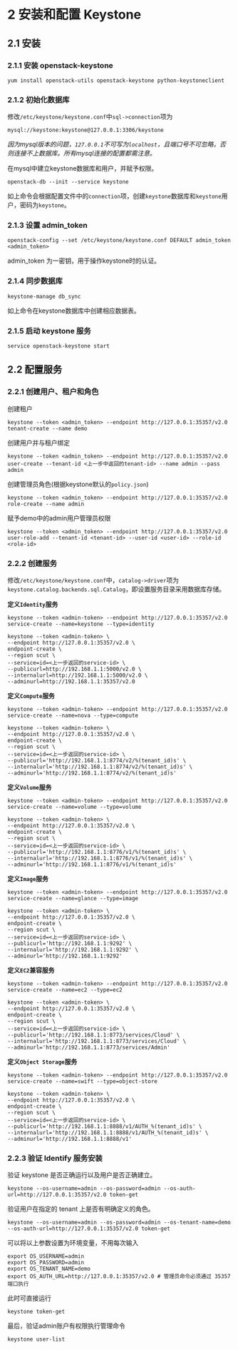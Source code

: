 # 2 安装和配置 Keystone

## 2.1 安装

### 2.1.1 安装 openstack-keystone

    yum install openstack-utils openstack-keystone python-keystoneclient
    
### 2.1.2 初始化数据库

修改`/etc/keystone/keystone.conf`中`sql->connection`项为
    
    mysql://keystone:keystone@127.0.0.1:3306/keystone
    
*因为mysql版本的问题，`127.0.0.1`不可写为`localhost`，且端口号不可忽略，否则连接不上数据库。所有mysql连接的配置都需注意。*
    
在mysql中建立keystone数据库和用户，并赋予权限。
    
    openstack-db --init --service keystone
    
如上命令会根据配置文件中的`connection`项，创建`keystone`数据库和`keystone`用户，密码为`keystone`。

### 2.1.3 设置 admin_token
    
    openstack-config --set /etc/keystone/keystone.conf DEFAULT admin_token <admin_token>
    
admin_token 为一密钥，用于操作keystone时的认证。

### 2.1.4 同步数据库

    keystone-manage db_sync

如上命令在keystone数据库中创建相应数据表。

### 2.1.5 启动 keystone 服务

    service openstack-keystone start

## 2.2 配置服务

### 2.2.1 创建用户、租户和角色

创建租户

    keystone --token <admin_token> --endpoint http://127.0.0.1:35357/v2.0 tenant-create --name demo
    
创建用户并与租户绑定

    keystone --token <admin_token> --endpoint http://127.0.0.1:35357/v2.0 user-create --tenant-id <上一步中返回的tenant-id> --name admin --pass admin
    
创建管理员角色(根据keystone默认的`policy.json`)

    keystone --token <admin_token> --endpoint http://127.0.0.1:35357/v2.0 role-create --name admin
 
赋予demo中的admin用户管理员权限

    keystone --token <admin_token> --endpoint http://127.0.0.1:35357/v2.0 user-role-add --tenant-id <tenant-id> --user-id <user-id> --role-id <role-id>

### 2.2.2 创建服务
    
修改`/etc/keystone/keystone.conf`中，`catalog->driver`项为`keystone.catalog.backends.sql.Catalog`，即设置服务目录采用数据库存储。

**定义`Identity`服务**

    keystone --token <admin-token> --endpoint http://127.0.0.1:35357/v2.0 service-create --name=keystone --type=identity

    keystone --token <admin-token> \
    --endpoint http://127.0.0.1:35357/v2.0 \
    endpoint-create \
    --region scut \
    --service=id=<上一步返回的service-id> \
    --publicurl=http://192.168.1.1:5000/v2.0 \
    --internalurl=http://192.168.1.1:5000/v2.0 \
    --adminurl=http://192.168.1.1:35357/v2.0

**定义`Compute`服务**

    keystone --token <admin-token> --endpoint http://127.0.0.1:35357/v2.0 service-create --name=nova --type=compute

    keystone --token <admin-token> \
    --endpoint http://127.0.0.1:35357/v2.0 \
    endpoint-create \
    --region scut \
    --service=id=<上一步返回的service-id> \
    --publicurl='http://192.168.1.1:8774/v2/%(tenant_id)s' \
    --internalurl='http://192.168.1.1:8774/v2/%(tenant_id)s' \
    --adminurl='http://192.168.1.1:8774/v2/%(tenant_id)s'
    
**定义`Volume`服务**

    keystone --token <admin-token> --endpoint http://127.0.0.1:35357/v2.0 service-create --name=volume --type=volume

    keystone --token <admin-token> \
    --endpoint http://127.0.0.1:35357/v2.0 \
    endpoint-create \
    --region scut \
    --service=id=<上一步返回的service-id> \
    --publicurl='http://192.168.1.1:8776/v1/%(tenant_id)s' \
    --internalurl='http://192.168.1.1:8776/v1/%(tenant_id)s' \
    --adminurl='http://192.168.1.1:8776/v1/%(tenant_id)s'

**定义`Image`服务**

    keystone --token <admin-token> --endpoint http://127.0.0.1:35357/v2.0 service-create --name=glance --type=image

    keystone --token <admin-token> \
    --endpoint http://127.0.0.1:35357/v2.0 \
    endpoint-create \
    --region scut \
    --service=id=<上一步返回的service-id> \
    --publicurl='http://192.168.1.1:9292' \
    --internalurl='http://192.168.1.1:9292' \
    --adminurl='http://192.168.1.1:9292'
   
**定义`EC2`兼容服务**

    keystone --token <admin-token> --endpoint http://127.0.0.1:35357/v2.0 service-create --name=ec2 --type=ec2

    keystone --token <admin-token> \
    --endpoint http://127.0.0.1:35357/v2.0 \
    endpoint-create \
    --region scut \
    --service=id=<上一步返回的service-id> \
    --publicurl='http://192.168.1.1:8773/services/Cloud' \
    --internalurl='http://192.168.1.1:8773/services/Cloud' \
    --adminurl='http://192.168.1.1:8773/services/Admin'

**定义`Object Storage`服务**

    keystone --token <admin-token> --endpoint http://127.0.0.1:35357/v2.0 service-create --name=swift --type=object-store

    keystone --token <admin-token> \
    --endpoint http://127.0.0.1:35357/v2.0 \
    endpoint-create \
    --region scut \
    --service=id=<上一步返回的service-id> \
    --publicurl='http://192.168.1.1:8888/v1/AUTH_%(tenant_id)s' \
    --internalurl='http://192.168.1.1:8888/v1/AUTH_%(tenant_id)s' \
    --adminurl='http://192.168.1.1:8888/v1'

### 2.2.3 验证 Identify 服务安装

验证 keystone 是否正确运行以及用户是否正确建立。

    keystone --os-username=admin --os-password=admin --os-auth-url=http://127.0.0.1:35357/v2.0 token-get
    
验证用户在指定的 tenant 上是否有明确定义的角色。

    keystone --os-username=admin --os-password=admin --os-tenant-name=demo --os-auth-url=http://127.0.0.1:35357/v2.0 token-get
    
可以将以上参数设置为环境变量，不用每次输入

    export OS_USERNAME=admin
    export OS_PASSWORD=admin
    export OS_TENANT_NAME=demo
    export OS_AUTH_URL=http://127.0.0.1:35357/v2.0 # 管理员命令必须通过 35357 端口执行

此时可直接运行

    keystone token-get
    
最后，验证admin账户有权限执行管理命令
    
    keystone user-list

